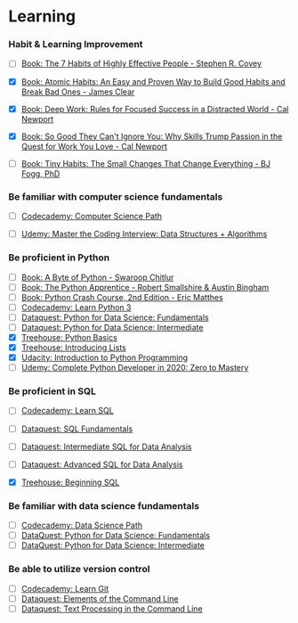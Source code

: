 # Learning

### Habit & Learning Improvement

- [ ] [Book: The 7 Habits of Highly Effective People - Stephen R. Covey](https://smile.amazon.com/Habits-Highly-Effective-People-Powerful/dp/1982137134/ref=sr_1_1_sspa?crid=96GJABIXVKGA&dchild=1&keywords=the+7+habits+of+highly+effective+people&qid=1593369304&s=books&sprefix=the+7+ha%2Cstripbooks%2C196&sr=1-1-spons&psc=1&spLa=ZW5jcnlwdGVkUXVhbGlmaWVyPUExTExMWFJQMFo5MktZJmVuY3J5cHRlZElkPUEwODEwOTU3M040QlFNQ1g1T1JFMiZlbmNyeXB0ZWRBZElkPUEwNDEzMjQzMk82WUZFWllJVDUzMiZ3aWRnZXROYW1lPXNwX2F0ZiZhY3Rpb249Y2xpY2tSZWRpcmVjdCZkb05vdExvZ0NsaWNrPXRydWU=)
- [X] [Book: Atomic Habits: An Easy and Proven Way to Build Good Habits and Break Bad Ones - James Clear](https://smile.amazon.com/Atomic-Habits-Proven-Build-Break/dp/0735211299/ref=tmm_hrd_swatch_0?_encoding=UTF8&qid=1591208069&sr=8-3)
- [X] [Book: Deep Work: Rules for Focused Success in a Distracted World - Cal Newport](https://smile.amazon.com/Deep-Work-Focused-Success-Distracted/dp/1455586676/ref=tmm_pap_swatch_0?_encoding=UTF8&qid=1591208230&sr=1-2)
- [X] [Book: So Good They Can't Ignore You: Why Skills Trump Passion in the Quest for Work You Love - Cal Newport](https://smile.amazon.com/Good-They-Cant-Ignore-You/dp/1455509124/ref=pd_sbs_14_3/131-8676769-8064859?_encoding=UTF8&pd_rd_i=1455509124&pd_rd_r=acc8579d-5d05-4eea-b593-42e19741349b&pd_rd_w=Hqo3b&pd_rd_wg=Cn8uZ&pf_rd_p=d9804894-61b7-40b3-ba58-197116cffd9d&pf_rd_r=TE40C5YH5V0GX5XWJ5EW&psc=1&refRID=TE40C5YH5V0GX5XWJ5EW)
- [ ] [Book: Tiny Habits: The Small Changes That Change Everything - BJ Fogg, PhD](https://smile.amazon.com/Tiny-Habits-Changes-Change-Everything/dp/0358003326/ref=sr_1_2?dchild=1&keywords=tiny+habits&qid=1591208138&sr=8-2)


### Be familiar with computer science fundamentals
- [ ] [Codecademy: Computer Science Path](https://www.codecademy.com/learn/paths/computer-science)
- [ ] [Udemy: Master the Coding Interview: Data Structures + Algorithms](https://www.udemy.com/course/master-the-coding-interview-data-structures-algorithms/)


### Be proficient in Python
- [ ] [Book: A Byte of Python - Swaroop Chitlur](https://python.swaroopch.com)
- [ ] [Book: The Python Apprentice - Robert Smallshire & Austin Bingham](https://smile.amazon.com/Python-Apprentice-Robert-Smallshire-dp-1788293185/dp/1788293185/ref=mt_other?_encoding=UTF8&me=&qid=1593375849)
- [ ] [Book: Python Crash Course, 2nd Edition - Eric Matthes](https://smile.amazon.com/Python-Crash-Course-2nd-Edition/dp/1593279280/ref=sr_1_1?crid=43TUMD5TEA1W&dchild=1&keywords=python+crash+course+3rd+edition&qid=1592859866&sprefix=python+cars%2Caps%2C192&sr=8-1)
- [ ] [Codecademy: Learn Python 3](https://www.codecademy.com/learn/learn-python-3)
- [ ] [Dataquest: Python for Data Science: Fundamentals](https://app.dataquest.io/course/python-for-data-science-fundamentals)
- [ ] [Dataquest: Python for Data Science: Intermediate](https://app.dataquest.io/course/python-for-data-science-intermediate)
- [X] [Treehouse: Python Basics](https://teamtreehouse.com/library/python-basics)
- [X] [Treehouse: Introducing Lists](https://teamtreehouse.com/library/introducing-lists)
- [X] [Udacity: Introduction to Python Programming](https://classroom.udacity.com/courses/ud1110)
- [ ] [Udemy: Complete Python Developer in 2020: Zero to Mastery](https://www.udemy.com/course/complete-python-developer-zero-to-mastery/)

### Be proficient in SQL
- [ ] [Codecademy: Learn SQL](https://www.codecademy.com/learn/learn-sql)
- [ ] [Dataquest: SQL Fundamentals](https://app.dataquest.io/course/sql-fundamentals)
- [ ] [Dataquest: Intermediate SQL for Data Analysis](https://app.dataquest.io/course/sql-joins-relations)
- [ ] [Dataquest: Advanced SQL for Data Analysis](https://app.dataquest.io/course/sql-databases-advanced)
- [X] [Treehouse: Beginning SQL](https://teamtreehouse.com/tracks/beginning-sql)


### Be familiar with data science fundamentals
- [ ] [Codecademy: Data Science Path](https://www.codecademy.com/learn/paths/data-science)
- [ ] [DataQuest: Python for Data Science: Fundamentals](https://app.dataquest.io/course/python-for-data-science-fundamentals)
- [ ] [DataQuest: Python for Data Science: Intermediate](https://app.dataquest.io/course/python-for-data-science-intermediate)

### Be able to utilize version control
- [ ] [Codecademy: Learn Git](https://www.codecademy.com/learn/learn-git)
- [ ] [Dataquest: Elements of the Command Line](https://app.dataquest.io/course/command-line-elements)
- [ ] [Dataquest: Text Processing in the Command Line](https://app.dataquest.io/course/text-processing-cli)
